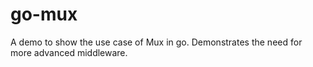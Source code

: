 # go-mux

A demo to show the use case of Mux in go. Demonstrates the need for more
advanced middleware.
